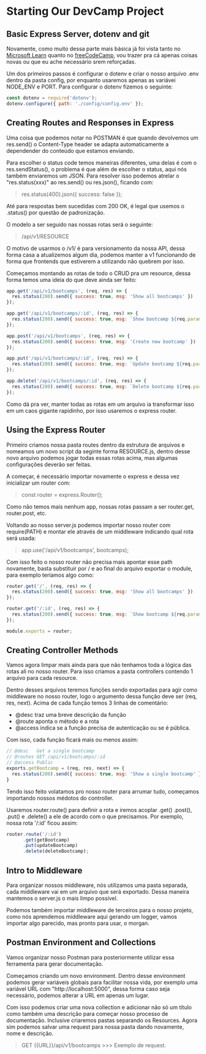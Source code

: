 # Starting Our DevCamp Project

## Basic Express Server, dotenv and git

Novamente, como muito dessa parte mais básica já foi vista tanto no [Microsoft Learn](../microsoft-javascript-node-applications/README.md) quanto no [freeCodeCamp](../fcc-backend-development/README.md), vou trazer pra cá apenas coisas novas ou que eu ache necessário srem reforçadas.

Um dos primeiros passos é configurar o dotenv e criar o nosso arquivo .env dentro da pasta config, por enquanto usaremos apenas as variávei NODE_ENV e PORT. Para configurar o dotenv fizemos o seguinte:
```js
const dotenv = require('dotenv');
dotenv.configure({ path: './config/config.env' });
```

## Creating Routes and Responses in Express

Uma coisa que podemos notar no POSTMAN é que quando devolvemos um res.send() o Content-Type header se adapta automaticamente a dependender do conteúdo que estamos enviando.

Para escolher o status code temos maneiras diferentes, uma delas é com o res.sendStatus(), o problema é que além de escolher o status, aqui nós também enviaremos um JSON. Para resolver isso podemos atrelar o "res.status(xxx)" ao res.send() ou res.json(), ficando com:
> res.status(400).json({ success: false });

Até para respostas bem sucedidas com 200 OK, é legal que usemos o .status() por questão de padronização.

O modelo a ser seguido nas nossas rotas será o seguinte:
> /api/v1/RESOURCE

O motivo de usarmos o /v1/ é para versionamento da nossa API, dessa forma casa a atualizemos algum dia, podemos manter a v1 funcionando de forma que frontends que estiverem a utilizando não quebrem por isso.

Começamos montando as rotas de todo o CRUD pra um resource, dessa forma temos uma ideia do que deve ainda ser feito:
```js
app.get('/api/v1/bootcamps', (req, res) => {
  res.status(200).send({ success: true, msg: 'Show all bootcamps' })
});

app.get('/api/v1/bootcamps/:id', (req, res) => {
  res.status(200).send({ success: true, msg: `Show bootcamp ${req.params.id}` })
});

app.post('/api/v1/bootcamps', (req, res) => {
  res.status(200).send({ success: true, msg: 'Create new bootcamp' })
});

app.put('/api/v1/bootcamps/:id', (req, res) => {
  res.status(200).send({ success: true, msg: `Update bootcamp ${req.params.id}` })
});

app.delete('/api/v1/bootcamps/:id', (req, res) => {
  res.status(200).send({ success: true, msg: `Delete bootcamp ${req.params.id}` })
});
```

Como dá pra ver, manter todas as rotas em um arquivo ia transformar isso em um caos gigante rapidinho, por isso usaremos o express router.

## Using the Express Router

Primeiro criamos nossa pasta routes dentro da estrutura de arquivos e nomeamos um novo script da seginte forma RESOURCE.js, dentro desse novo arquivo podemos jogar todas essas rotas acima, mas algumas configurações deverão ser feitas.

A começar, é necessário importar novamente o express e dessa vez inicializar um router com:
> const router = express.Router();

Como não temos mais nenhum app, nossas rotas passam a ser router.get, router.post, etc.

Voltando ao nosso server.js podemos importar nosso router com require(PATH) e montar ele através de um middleware indicando qual rota será usada:
> app.use('/api/v1/bootcamps', bootcamps);

Com isso feito o nosso router não precisa mais apontar esse path novamente, basta substituir por / e ao final do arquivo exportar o module, para exemplo teríamos algo como:
```js
router.get('/', (req, res) => {
  res.status(200).send({ success: true, msg: 'Show all bootcamps' })
});

router.get('/:id', (req, res) => {
  res.status(200).send({ success: true, msg: `Show bootcamp ${req.params.id}` })
});

module.exports = router;
```

## Creating Controller Methods

Vamos agora limpar mais ainda para que não tenhamos toda a lógica das rotas ali no nosso router. Para isso criamos a pasta controllers contendo 1 arquivo para cada resource.

Dentro desses arquivos teremos funções sendo exportadas para agir como middleware no nosso router, logo o argumento dessa função deve ser (req, res, next). Acima de cada função temos 3 linhas de comentário:
- @desc traz uma breve descrição da função
- @route aponta o método e a rota
- @access indica se a função precisa de autenticação ou se é pública.

Com isso, cada função ficará mais ou menos assim:
```js
// @desc   Get a single bootcamp
// @routes GET /api/v1/bootcamps/:id
// @access Public
exports.getBootcamp = (req, res, next) => {
  res.status(200).send({ success: true, msg: 'Show a single bootcamp' })
}
```
Tendo isso feito volatamos pro nosso router para arrumar tudo, começamos importando nossos médotos do controller.

Usaremos router.route() para definir a rota e iremos acoplar .get() .post(), .put() e .delete() a ele de acordo com o que precisamos. Por exemplo, nossa rota '/:id' ficou assim:
```js
router.route('/:id')
      .get(getBootcamp)
      .put(updateBootcamp)
      .delete(deleteBootcamp);
```

## Intro to Middleware

Para organizar nossos middleware, nós utilizamos uma pasta separada, cada middleware vai em um arquivo que será exportado. Dessa maneira mantemos o server.js o mais limpo possível.

Podemos também importar middleware de terceiros para o nosso projeto, como nós aprendemos middleware aqui gerando um logger, vamos importar algo parecido, mas pronto para usar, o morgan.

## Postman Environment and Collections

Vamos organizar nosso Postman para posteriormente utilizar essa ferramenta para gerar documentação.

Começamos criando um novo environment. Dentro desse environment podemos gerar variáveis globais para facilitar nossa vida, por exemplo uma variável URL com "http://localhost:5000", dessa forma caso seja necessário, podemos alterar a URL em apenas um lugar.

Com isso podemos criar uma nova collection e adicionar não só um título como também uma descrição para começar nosso processo de documentação. Inclusive criaremos pastas separando os Resources. Agora sim podemos salvar uma request para nossa pasta dando novamente, nome e descrição.
> GET {{URL}}/api/v1/bootcamps >>> Exemplo de request.
